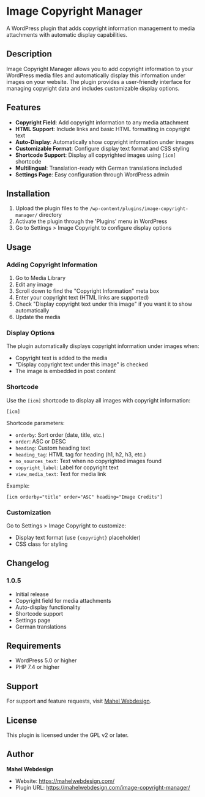 # Image Copyright Manager

A WordPress plugin that adds copyright information management to media attachments with automatic display capabilities.

## Description

Image Copyright Manager allows you to add copyright information to your WordPress media files and automatically display this information under images on your website. The plugin provides a user-friendly interface for managing copyright data and includes customizable display options.

## Features

- **Copyright Field**: Add copyright information to any media attachment
- **HTML Support**: Include links and basic HTML formatting in copyright text
- **Auto-Display**: Automatically show copyright information under images
- **Customizable Format**: Configure display text format and CSS styling
- **Shortcode Support**: Display all copyrighted images using `[icm]` shortcode
- **Multilingual**: Translation-ready with German translations included
- **Settings Page**: Easy configuration through WordPress admin

## Installation

1. Upload the plugin files to the `/wp-content/plugins/image-copyright-manager/` directory
2. Activate the plugin through the 'Plugins' menu in WordPress
3. Go to Settings > Image Copyright to configure display options

## Usage

### Adding Copyright Information

1. Go to Media Library
2. Edit any image
3. Scroll down to find the "Copyright Information" meta box
4. Enter your copyright text (HTML links are supported)
5. Check "Display copyright text under this image" if you want it to show automatically
6. Update the media

### Display Options

The plugin automatically displays copyright information under images when:
- Copyright text is added to the media
- "Display copyright text under this image" is checked
- The image is embedded in post content

### Shortcode

Use the `[icm]` shortcode to display all images with copyright information:

```
[icm]
```

Shortcode parameters:
- `orderby`: Sort order (date, title, etc.)
- `order`: ASC or DESC
- `heading`: Custom heading text
- `heading_tag`: HTML tag for heading (h1, h2, h3, etc.)
- `no_sources_text`: Text when no copyrighted images found
- `copyright_label`: Label for copyright text
- `view_media_text`: Text for media link

Example:
```
[icm orderby="title" order="ASC" heading="Image Credits"]
```

### Customization

Go to Settings > Image Copyright to customize:
- Display text format (use `{copyright}` placeholder)
- CSS class for styling

## Changelog

### 1.0.5
- Initial release
- Copyright field for media attachments
- Auto-display functionality
- Shortcode support
- Settings page
- German translations

## Requirements

- WordPress 5.0 or higher
- PHP 7.4 or higher

## Support

For support and feature requests, visit [Mahel Webdesign](https://mahelwebdesign.com/image-copyright-manager/).

## License

This plugin is licensed under the GPL v2 or later.

## Author

**Mahel Webdesign**
- Website: https://mahelwebdesign.com/
- Plugin URL: https://mahelwebdesign.com/image-copyright-manager/ 